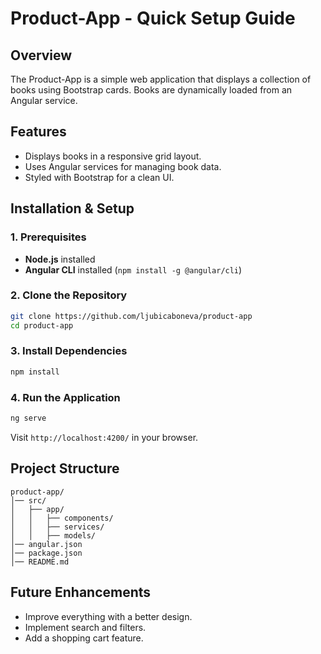 # Product-App - Quick Setup Guide

## Overview
The Product-App is a simple web application that displays a collection of books using Bootstrap cards. Books are dynamically loaded from an Angular service.

## Features
- Displays books in a responsive grid layout.
- Uses Angular services for managing book data.
- Styled with Bootstrap for a clean UI.

## Installation & Setup
### 1. Prerequisites
- **Node.js** installed
- **Angular CLI** installed (`npm install -g @angular/cli`)

### 2. Clone the Repository
```sh
git clone https://github.com/ljubicaboneva/product-app
cd product-app
```

### 3. Install Dependencies
```sh
npm install
```

### 4. Run the Application
```sh
ng serve
```
Visit `http://localhost:4200/` in your browser.

## Project Structure
```
product-app/
│── src/
│   ├── app/
│   │   ├── components/
│   │   ├── services/
│   │   ├── models/
│── angular.json
│── package.json
│── README.md
```

## Future Enhancements
- Improve everything with a better design.
- Implement search and filters.
- Add a shopping cart feature.


